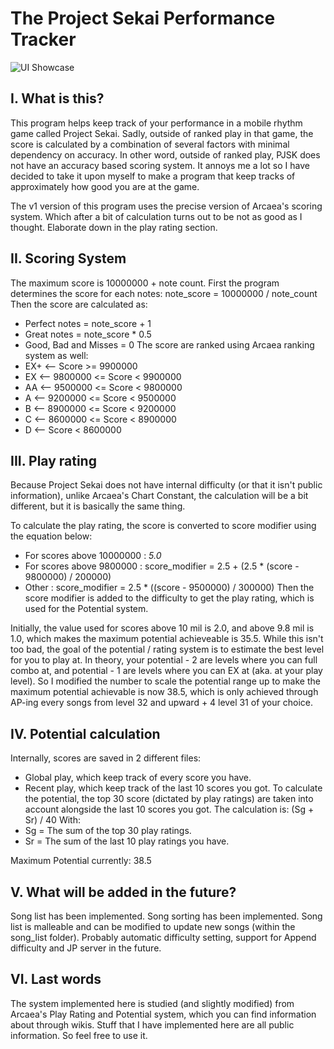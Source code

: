 # The Project Sekai Performance Tracker
![UI Showcase](https://i.imgur.com/gsHOfq2.png)
## I. What is this?
This program helps keep track of your performance in a mobile rhythm game called Project Sekai.
Sadly, outside of ranked play in that game, the score is calculated by a combination of several factors with minimal dependency on accuracy. In other word, outside of ranked play, PJSK does not have an accuracy based scoring system. It annoys me a lot so I have decided to take it upon myself to make a program that keep tracks of approximately how good you are at the game.

The v1 version of this program uses the precise version of Arcaea's scoring system. Which after a bit of calculation turns out to be not as good as I thought. Elaborate down in the play rating section.

## II. Scoring System
The maximum score is 10000000 + note count.
First the program determines the score for each notes:
    note_score = 10000000 / note_count
Then the score are calculated as:
- Perfect notes = note_score + 1
- Great notes = note_score * 0.5
- Good, Bad and Misses = 0
The score are ranked using Arcaea ranking system as well:
- EX+ <-- Score >= 9900000
- EX  <-- 9800000 <= Score < 9900000
- AA  <-- 9500000 <= Score < 9800000
- A   <-- 9200000 <= Score < 9500000
- B   <-- 8900000 <= Score < 9200000
- C   <-- 8600000 <= Score < 8900000
- D   <-- Score < 8600000

## III. Play rating
Because Project Sekai does not have internal difficulty (or that it isn't public information), unlike Arcaea's Chart Constant, the calculation will be a bit different, but it is basically the same thing.

To calculate the play rating, the score is converted to score modifier using the equation below:
- For scores above 10000000 : *5.0*
- For scores above  9800000 : score_modifier = 2.5 + (2.5 * (score - 9800000) / 200000)
- Other                     : score_modifier = 2.5 * ((score - 9500000) / 300000)
Then the score modifier is added to the difficulty to get the play rating, which is used for the Potential system.

Initially, the value used for scores above 10 mil is 2.0, and above 9.8 mil is 1.0, which makes the maximum potential achieveable is 35.5. While this isn't too bad, the goal of the potential / rating system is to estimate the best level for you to play at. In theory, your potential - 2 are levels where you can full combo at, and potential - 1 are levels where you can EX at (aka. at your play level). So I modified the number to scale the potential range up to make the maximum potential achievable is now 38.5, which is only achieved through AP-ing every songs from level 32 and upward + 4 level 31 of your choice. 

## IV. Potential calculation
Internally, scores are saved in 2 different files:
- Global play, which keep track of every score you have.
- Recent play, which keep track of the last 10 scores you got.
To calculate the potential, the top 30 score (dictated by play ratings) are taken into account alongside the last 10 scores you got.
The calculation is: (Sg + Sr) / 40
With:
- Sg = The sum of the top 30 play ratings.
- Sr = The sum of the last 10 play ratings you have.

Maximum Potential currently: 38.5

## V. What will be added in the future?
Song list has been implemented.
Song sorting has been implemented.
Song list is malleable and can be modified to update new songs (within the song_list folder).
Probably automatic difficulty setting, support for Append difficulty and JP server in the future.

## VI. Last words
The system implemented here is studied (and slightly modified) from Arcaea's Play Rating and Potential system, which you can find information about through wikis. Stuff that I have implemented here are all public information. So feel free to use it.